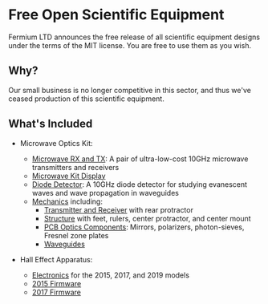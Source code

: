 # Free Open Scientific Equipment

Fermium LTD announces the free release of all scientific equipment designs under the terms of the MIT license. You are free to use them as you wish.

## Why?

Our small business is no longer competitive in this sector, and thus we've ceased production of this scientific equipment.

## What's Included

- Microwave Optics Kit:
  - [Microwave RX and TX](https://github.com/Fermium/ltk-mw-electronic): A pair of ultra-low-cost 10GHz microwave transmitters and receivers
  - [Microwave Kit Display](https://github.com/Fermium/frm-mw-display)
  - [Diode Detector](https://github.com/Fermium/frm-mw-diode-detector): A 10GHz diode detector for studying evanescent waves and wave propagation in waveguides
  - [Mechanics](https://github.com/Fermium/ltk-mw-mechanics) including:
    - [Transmitter and Receiver](https://github.com/Fermium/ltk-mw-mechanics/tree/master/transmitter%20and%20receiver) with rear protractor
    - [Structure](https://github.com/Fermium/ltk-mw-mechanics/tree/master/structure) with feet, rulers, center protractor, and center mount
    - [PCB Optics Components](https://github.com/Fermium/ltk-mw-mechanics/tree/master/pcbs): Mirrors, polarizers, photon-sieves, Fresnel zone plates
    - [Waveguides](https://github.com/Fermium/ltk-mw-mechanics/tree/master/accessories/waveguides)

- Hall Effect Apparatus:
  - [Electronics](https://github.com/Fermium/ltk-hall-electronics) for the 2015, 2017, and 2019 models
  - [2015 Firmware](https://github.com/Fermium/Hall-firmware)
  - [2017 Firmware](https://github.com/Fermium/hall-firmware-v2#hall-effect-apparatus-firmware---2017)


